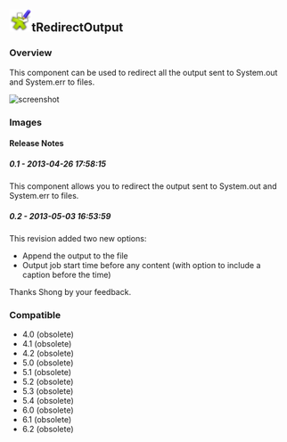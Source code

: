 ## <img src='./logo.jpg' width='40' height='40'>tRedirectOutput

### Overview
This component can be used to redirect all the output sent to System.out and System.err to files.


![screenshot](https://talendforge.org/exchange/tos/upload_tos/extension-837/screenshot.jpg)
### Images




#### Release Notes

##### 0.1 - 2013-04-26 17:58:15
This component allows you to redirect the output sent to System.out and System.err to files.
##### 0.2 - 2013-05-03 16:53:59
This revision added two new options:

- Append the output to the file
- Output job start time before any content (with option to include a caption before the time)

Thanks Shong by your feedback.
### Compatible
 -  4.0 (obsolete)
 -   4.1 (obsolete)
 -   4.2 (obsolete)
 -   5.0 (obsolete)
 -   5.1 (obsolete)
 -   5.2 (obsolete)
 -   5.3 (obsolete)
 -   5.4 (obsolete)
 -   6.0 (obsolete)
 -   6.1 (obsolete)
 -   6.2 (obsolete)